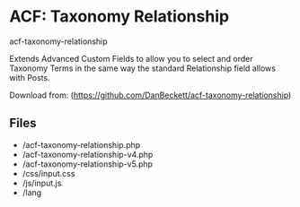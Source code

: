 ACF: Taxonomy Relationship
==========================

acf-taxonomy-relationship

Extends Advanced Custom Fields to allow you to select and order Taxonomy Terms in the same way the standard Relationship field allows with Posts.

Download from: (https://github.com/DanBeckett/acf-taxonomy-relationship)

## Files

* /acf-taxonomy-relationship.php
* /acf-taxonomy-relationship-v4.php
* /acf-taxonomy-relationship-v5.php
* /css/input.css
* /js/input.js
* /lang
